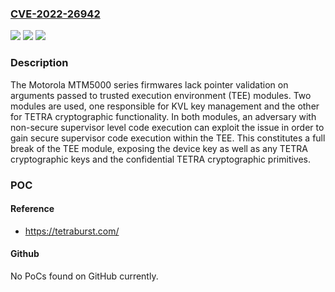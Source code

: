 ### [CVE-2022-26942](https://cve.mitre.org/cgi-bin/cvename.cgi?name=CVE-2022-26942)
![](https://img.shields.io/static/v1?label=Product&message=Mobile%20Radio&color=blue)
![](https://img.shields.io/static/v1?label=Version&message=%3D%20MTM5000%20&color=brighgreen)
![](https://img.shields.io/static/v1?label=Vulnerability&message=Untrusted%20Pointer%20Dereference&color=brighgreen)

### Description

The Motorola MTM5000 series firmwares lack pointer validation on arguments passed to trusted execution environment (TEE) modules. Two modules are used, one responsible for KVL key management and the other for TETRA cryptographic functionality. In both modules, an adversary with non-secure supervisor level code execution can exploit the issue in order to gain secure supervisor code execution within the TEE. This constitutes a full break of the TEE module, exposing the device key as well as any TETRA cryptographic keys and the confidential TETRA cryptographic primitives. 

### POC

#### Reference
- https://tetraburst.com/

#### Github
No PoCs found on GitHub currently.

